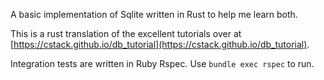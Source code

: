 A basic implementation of Sqlite written in Rust to help me learn both.

This is a rust translation of the excellent tutorials over at [https://cstack.github.io/db_tutorial](https://cstack.github.io/db_tutorial).

Integration tests are written in Ruby Rspec. Use `bundle exec rspec` to run.